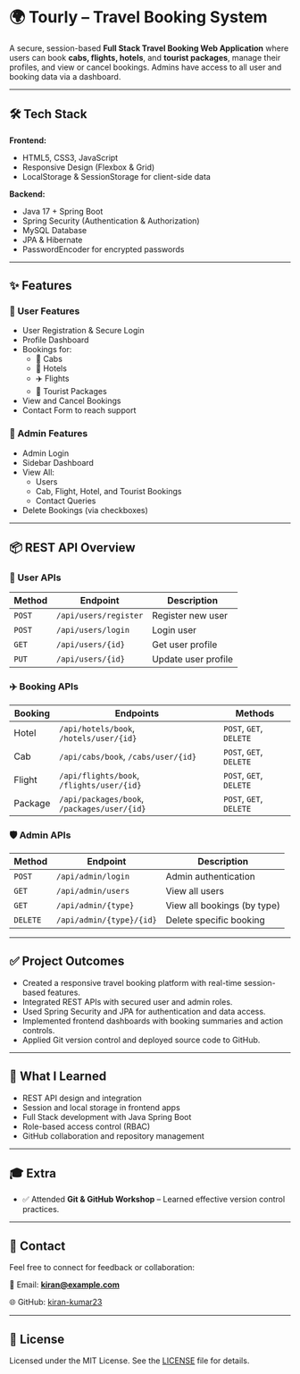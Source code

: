 # 🌍 Tourly – Travel Booking System

A secure, session-based **Full Stack Travel Booking Web Application** where users can book **cabs, flights, hotels**, and **tourist packages**, manage their profiles, and view or cancel bookings. Admins have access to all user and booking data via a dashboard.

---

## 🛠️ Tech Stack

**Frontend:**
- HTML5, CSS3, JavaScript
- Responsive Design (Flexbox & Grid)
- LocalStorage & SessionStorage for client-side data

**Backend:**
- Java 17 + Spring Boot
- Spring Security (Authentication & Authorization)
- MySQL Database
- JPA & Hibernate
- PasswordEncoder for encrypted passwords

---

## ✨ Features

### 👤 User Features
- User Registration & Secure Login
- Profile Dashboard
- Bookings for:
  - 🚖 Cabs
  - 🏨 Hotels
  - ✈️ Flights
  - 🧭 Tourist Packages
- View and Cancel Bookings
- Contact Form to reach support

### 🔐 Admin Features
- Admin Login
- Sidebar Dashboard
- View All:
  - Users
  - Cab, Flight, Hotel, and Tourist Bookings
  - Contact Queries
- Delete Bookings (via checkboxes)

---

## 📦 REST API Overview

### 🔑 User APIs
| Method | Endpoint | Description |
|--------|----------|-------------|
| `POST` | `/api/users/register` | Register new user |
| `POST` | `/api/users/login` | Login user |
| `GET` | `/api/users/{id}` | Get user profile |
| `PUT` | `/api/users/{id}` | Update user profile |

### ✈️ Booking APIs
| Booking | Endpoints | Methods |
|---------|-----------|---------|
| Hotel | `/api/hotels/book`, `/hotels/user/{id}` | `POST`, `GET`, `DELETE` |
| Cab | `/api/cabs/book`, `/cabs/user/{id}` | `POST`, `GET`, `DELETE` |
| Flight | `/api/flights/book`, `/flights/user/{id}` | `POST`, `GET`, `DELETE` |
| Package | `/api/packages/book`, `/packages/user/{id}` | `POST`, `GET`, `DELETE` |

### 🛡️ Admin APIs
| Method | Endpoint | Description |
|--------|----------|-------------|
| `POST` | `/api/admin/login` | Admin authentication |
| `GET` | `/api/admin/users` | View all users |
| `GET` | `/api/admin/{type}` | View all bookings (by type) |
| `DELETE` | `/api/admin/{type}/{id}` | Delete specific booking |

---

## ✅ Project Outcomes

- Created a responsive travel booking platform with real-time session-based features.
- Integrated REST APIs with secured user and admin roles.
- Used Spring Security and JPA for authentication and data access.
- Implemented frontend dashboards with booking summaries and action controls.
- Applied Git version control and deployed source code to GitHub.

---

## 🧠 What I Learned

- REST API design and integration
- Session and local storage in frontend apps
- Full Stack development with Java Spring Boot
- Role-based access control (RBAC)
- GitHub collaboration and repository management

---

## 🎓 Extra

- ✅ Attended **Git & GitHub Workshop** – Learned effective version control practices.

---

## 💬 Contact

Feel free to connect for feedback or collaboration:

📧 Email: **kiran@example.com**

🌐 GitHub: [kiran-kumar23](https://github.com/kiran-kumar23)

---

## 🏁 License

Licensed under the MIT License. See the [LICENSE](LICENSE) file for details.
